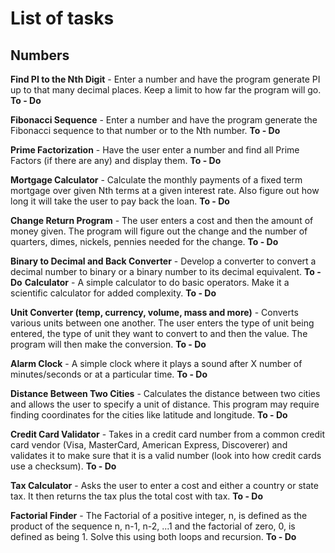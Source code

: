 # List of tasks

## <a name="numbers">Numbers</a>

**Find PI to the Nth Digit** - Enter a number and have the program generate PI up to that many decimal places. Keep a limit to how far the program will go. **To - Do**

**Fibonacci Sequence** - Enter a number and have the program generate the Fibonacci sequence to that number or to the Nth number. **To - Do**

**Prime Factorization** - Have the user enter a number and find all Prime Factors (if there are any) and display them. **To - Do**

**Mortgage Calculator** - Calculate the monthly payments of a fixed term mortgage over given Nth terms at a given interest rate. Also figure out how long it will take the user to pay back the loan. **To - Do**

**Change Return Program** - The user enters a cost and then the amount of money given. The program will figure out the change and the number of quarters, dimes, nickels, pennies needed for the change. **To - Do**

**Binary to Decimal and Back Converter** - Develop a converter to convert a decimal number to binary or a binary number to its decimal equivalent.
**To - Do**
**Calculator** - A simple calculator to do basic operators. Make it a scientific calculator for added complexity. **To - Do**

**Unit Converter (temp, currency, volume, mass and more)** - Converts various units between one another. The user enters the type of unit being entered, the type of unit they want to convert to and then the value. The program will then make the conversion. **To - Do**

**Alarm Clock** - A simple clock where it plays a sound after X number of minutes/seconds or at a particular time. **To - Do**

**Distance Between Two Cities** - Calculates the distance between two cities and allows the user to specify a unit of distance. This program may require finding coordinates for the cities like latitude and longitude. **To - Do**

**Credit Card Validator** - Takes in a credit card number from a common credit card vendor (Visa, MasterCard, American Express, Discoverer) and validates it to make sure that it is a valid number (look into how credit cards use a checksum). **To - Do**

**Tax Calculator** - Asks the user to enter a cost and either a country or state tax. It then returns the tax plus the total cost with tax. **To - Do**

**Factorial Finder** - The Factorial of a positive integer, n, is defined as the product of the sequence n, n-1, n-2, ...1 and the factorial of zero, 0, is defined as being 1. Solve this using both loops and recursion. **To - Do**
